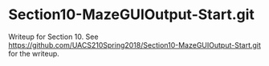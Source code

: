 # Section10-MazeGUIOutput-Start.git

Writeup for Section 10.  See
https://github.com/UACS210Spring2018/Section10-MazeGUIOutput-Start.git
for the writeup.
